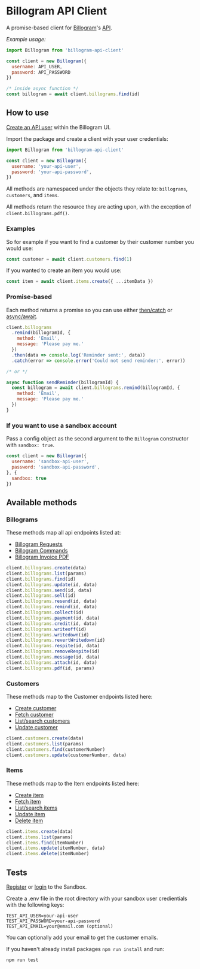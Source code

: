# Billogram API Client

A promise-based client for [Billogram](https://billogram)'s [API](https://billogram.com/api).

*Example usage:*
```js
import Billogram from 'billogram-api-client'

const client = new Billogram({
  username: API_USER,
  password: API_PASSWORD
})

/* inside async function */
const billogram = await client.billograms.find(id)
```

## How to use
[Create an API user]((https://billogram.com/documentation#authentication)) within the Billogram UI.

Import the package and create a client with your user credentials:
```js
import Billogram from 'billogram-api-client'

const client = new Billogram({
  username: 'your-api-user',
  password: 'your-api-password',
})
```

All methods are namespaced under the objects they relate to: `billograms`, `customers`, and `items`.

All methods return the resource they are acting upon, with the exception of `client.billograms.pdf()`.

### Examples

So for example if you want to find a customer by their customer number you would use:
```js
const customer = await client.customers.find(1)
```

If you wanted to create an item you would use:
```js
const item = await client.items.create({ ...itemData })
```

### Promise-based

Each method returns a promise so you can use either [then/catch](https://developer.mozilla.org/en-US/docs/Web/JavaScript/Guide/Using_promises#Chaining) or [async/await](https://developer.mozilla.org/en-US/docs/Web/JavaScript/Reference/Statements/async_function#Examples).

```js
client.billograms
  .remind(billogramId, {
    method: 'Email',
    message: 'Please pay me.'
  })
  .then(data => console.log('Reminder sent:', data))
  .catch(error => console.error('Could not send reminder:', error))

/* or */

async function sendReminder(billogramId) {
  const billogram = await client.billograms.remind(billogramId, {
    method: 'Email',
    message: 'Please pay me.'
  })
}
```

### If you want to use a sandbox account
Pass a config object as the second argument to the `Billogram` constructor with `sandbox: true`.

```js
const client = new Billogram({
  username: 'sandbox-api-user',
  password: 'sandbox-api-password',
}, {
  sandbox: true
})
```

## Available methods

### Billograms
These methods map all api endpoints listed at:
- [Billogram Requests](https://billogram.com/documentation#billogram_call_create)
- [Billogram Commands](https://billogram.com/documentation#billogram_call_send)
- [Billogram Invoice PDF](https://billogram.com/documentation#billogram_invoice_pdf)

```js
client.billograms.create(data)
client.billograms.list(params)
client.billograms.find(id)
client.billograms.update(id, data)
client.billograms.send(id, data)
client.billograms.sell(id)
client.billograms.resend(id, data)
client.billograms.remind(id, data)
client.billograms.collect(id)
client.billograms.payment(id, data)
client.billograms.credit(id, data)
client.billograms.writeoff(id)
client.billograms.writedown(id)
client.billograms.revertWritedown(id)
client.billograms.respite(id, data)
client.billograms.removeRespite(id)
client.billograms.message(id, data)
client.billograms.attach(id, data)
client.billograms.pdf(id, params)
```

### Customers
These methods map to the Customer endpoints listed here:
- [Create customer](https://billogram.com/documentation#customers_calls)
- [Fetch customer](https://billogram.com/documentation#customers_fetch)
- [List/search customers](https://billogram.com/documentation#customers_list)
- [Update customer](https://billogram.com/documentation#customers_edit)


```js
client.customers.create(data)
client.customers.list(params)
client.customers.find(customerNumber)
client.customers.update(customerNumber, data)
```

### Items
These methods map to the Item endpoints listed here:
- [Create item](https://billogram.com/documentation#items_calls)
- [Fetch item](https://billogram.com/documentation#items_fetch)
- [List/search items](https://billogram.com/documentation#items_list)
- [Update item](https://billogram.com/documentation#items_edit)
- [Delete item](https://billogram.com/documentation#items_delete)

```js
client.items.create(data)
client.items.list(params)
client.items.find(itemNumber)
client.items.update(itemNumber, data)
client.items.delete(itemNumber)
```

## Tests

[Register](https://sandbox.billogram.com/register) or [login](https://sandbox.billogram.com/login) to the Sandbox.

Create a .env file in the root directory with your sandbox user credientials with the following keys:
```env
TEST_API_USER=your-api-user
TEST_API_PASSWORD=your-api-password
TEST_API_EMAIL=your@email.com (optional)
```

You can optionally add your email to get the customer emails.

If you haven't already install packages `npm run install` and run:

```sh
npm run test
```

